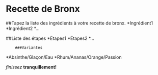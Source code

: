 # Recette de Bronx

##Tapez la liste des ingrédients à votre recette de bronx.
	*Ingrédient1
	*Ingrédient2
        *... 

##Liste des étapes
*Etapes1
*Etapes2
*...

 		###Variantes
*Absinthe/Glaçon/Eau
*Rhum/Ananas/Orange/Passion

*finissez* **tranquillement!**
